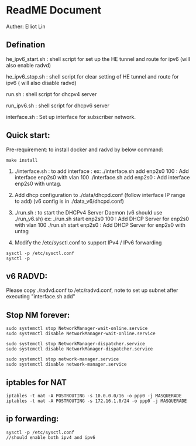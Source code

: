# ReadME Document
Auther: Elliot Lin

## Defination
he_ipv6_start.sh : shell script for set up the HE tunnel and route for ipv6 (will also enable radvd)

he_ipv6_stop.sh : shell script for clear setting of HE tunnel and route for ipv6 ( will also disable radvd)

run.sh : shell script for dhcpv4 server

run_ipv6.sh : shell script for dhcpv6 server

interface.sh : Set up interface for subscriber network.


## Quick start:

Pre-requirement: to install docker and radvd by below command:
```
make install
```


1. ./interface.sh : to add interface :
	ex:
	./interface.sh add enp2s0 100 : Add interface enp2s0 with vlan 100
	./interface.sh add enp2s0 : Add interface enp2s0 with untag.

2. Add dhcp configuration to ./data/dhcpd.conf (follow interface IP range to add)
	(v6 config is in ./data_v6/dhcpd.conf)

3. ./run.sh : to start the DHCPv4 Server Daemon
	(v6 should use ./run_v6.sh)
	ex:
	./run.sh start enp2s0 100 : Add DHCP Server for enp2s0 with vlan 100
	./run.sh start enp2s0  : Add DHCP Server for enp2s0 with untag

4. Modify the /etc/sysctl.conf to support IPv4 / IPv6 forwarding
```
sysctl -p /etc/sysctl.conf
sysctl -p
```


## v6 RADVD:
Please copy ./radvd.conf to /etc/radvd.conf, note to set up subnet after executing "interface.sh add"

	

## Stop NM forever:
```
sudo systemctl stop NetworkManager-wait-online.service
sudo systemctl disable NetworkManager-wait-online.service

sudo systemctl stop NetworkManager-dispatcher.service
sudo systemctl disable NetworkManager-dispatcher.service

sudo systemctl stop network-manager.service
sudo systemctl disable network-manager.service
```


## iptables for NAT
```
iptables -t nat -A POSTROUTING -s 10.0.0.0/16 -o ppp0 -j MASQUERADE
iptables -t nat -A POSTROUTING -s 172.16.1.0/24 -o ppp0 -j MASQUERADE
```


## ip forwarding:
```
sysctl -p /etc/sysctl.conf
//should enable both ipv4 and ipv6
```


